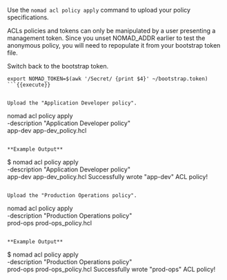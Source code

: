 Use the `nomad acl policy apply` command to upload your policy specifications.

ACLs policies and tokens can only be manipulated by a user presenting a
management token. Since you unset NOMAD_ADDR earlier to test the anonymous
policy, you will need to repopulate it from your bootstrap token file.

Switch back to the bootstrap token.

```
export NOMAD_TOKEN=$(awk '/Secret/ {print $4}' ~/bootstrap.token)
```{{execute}}


Upload the "Application Developer policy".

```
nomad acl policy apply \
  -description "Application Developer policy" \
  app-dev app-dev_policy.hcl
```{{execute}}

**Example Output**

```
$ nomad acl policy apply \
  -description "Application Developer policy" \
  app-dev app-dev_policy.hcl
Successfully wrote "app-dev" ACL policy!
```

Upload the "Production Operations policy".

```
nomad acl policy apply \
  -description "Production Operations policy" \
  prod-ops prod-ops_policy.hcl
```{{execute}}

**Example Output**

```
$ nomad acl policy apply \
  -description "Production Operations policy" \
  prod-ops prod-ops_policy.hcl
Successfully wrote "prod-ops" ACL policy!
```
